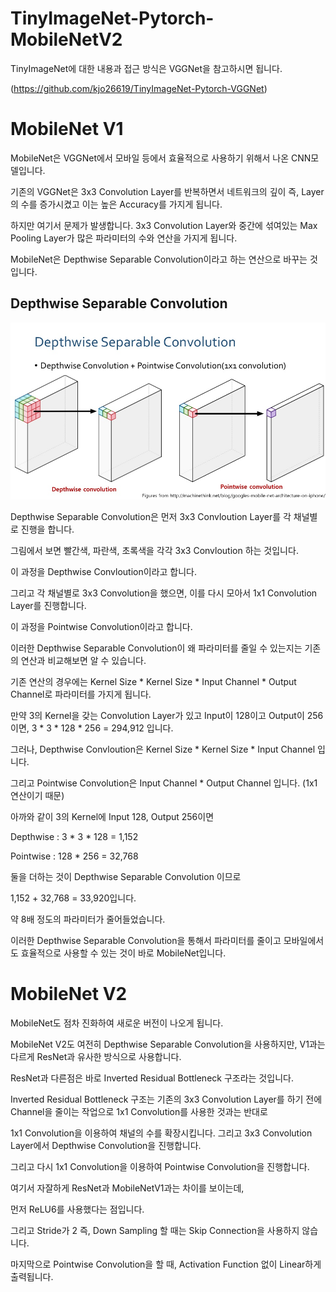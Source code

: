 # TinyImageNet-Pytorch-MobileNetV2

TinyImageNet에 대한 내용과 접근 방식은 VGGNet을 참고하시면 됩니다.

(https://github.com/kjo26619/TinyImageNet-Pytorch-VGGNet)

# MobileNet V1

MobileNet은 VGGNet에서 모바일 등에서 효율적으로 사용하기 위해서 나온 CNN모델입니다.

기존의 VGGNet은 3x3 Convolution Layer를 반복하면서 네트워크의 깊이 즉, Layer의 수를 증가시켰고 이는 높은 Accuracy를 가지게 됩니다.

하지만 여기서 문제가 발생합니다. 3x3 Convolution Layer와 중간에 섞여있는 Max Pooling Layer가 많은 파라미터의 수와 연산을 가지게 됩니다.

MobileNet은 Depthwise Separable Convolution이라고 하는 연산으로 바꾸는 것입니다.

## Depthwise Separable Convolution

![img1](https://github.com/kjo26619/TinyImageNet-Pytorch-MobileNetV2/blob/main/image/depthwise.png)

Depthwise Separable Convolution은 먼저 3x3 Convloution Layer를 각 채널별로 진행을 합니다.

그림에서 보면 빨간색, 파란색, 초록색을 각각 3x3 Convloution 하는 것입니다.

이 과정을 Depthwise Convloution이라고 합니다.

그리고 각 채널별로 3x3 Convolution을 했으면, 이를 다시 모아서 1x1 Convolution Layer를 진행합니다.

이 과정을 Pointwise Convolution이라고 합니다.

이러한 Depthwise Separable Convolution이 왜 파라미터를 줄일 수 있는지는 기존의 연산과 비교해보면 알 수 있습니다.

기존 연산의 경우에는 Kernel Size * Kernel Size * Input Channel * Output Channel로 파라미터를 가지게 됩니다.

만약 3의 Kernel을 갖는 Convolution Layer가 있고 Input이 128이고 Output이 256이면, 3 * 3 * 128 * 256 = 294,912 입니다.

그러나, Depthwise Convloution은 Kernel Size * Kernel Size * Input Channel 입니다. 

그리고 Pointwise Convolution은 Input Channel * Output Channel 입니다. (1x1 연산이기 때문)

아까와 같이 3의 Kernel에 Input 128, Output 256이면 

Depthwise : 3 * 3 * 128 = 1,152

Pointwise : 128 * 256 = 32,768

둘을 더하는 것이 Depthwise Separable Convolution 이므로

1,152 + 32,768 = 33,920입니다.

약 8배 정도의 파라미터가 줄어들었습니다.

이러한 Depthwise Separable Convolution을 통해서 파라미터를 줄이고 모바일에서도 효율적으로 사용할 수 있는 것이 바로 MobileNet입니다.

# MobileNet V2

MobileNet도 점차 진화하여 새로운 버전이 나오게 됩니다.

MobileNet V2도 여전히 Depthwise Separable Convolution을 사용하지만, V1과는 다르게 ResNet과 유사한 방식으로 사용합니다.

ResNet과 다른점은 바로 Inverted Residual Bottleneck 구조라는 것입니다.

Inverted Residual Bottleneck 구조는 기존의 3x3 Convolution Layer를 하기 전에 Channel을 줄이는 작업으로 1x1 Convolution를 사용한 것과는 반대로

1x1 Convolution을 이용하여 채널의 수를 확장시킵니다. 그리고 3x3 Convolution Layer에서 Depthwise Convolution을 진행합니다.

그리고 다시 1x1 Convolution을 이용하여 Pointwise Convolution을 진행합니다.

여기서 자잘하게 ResNet과 MobileNetV1과는 차이를 보이는데,

먼저 ReLU6를 사용했다는 점입니다.

그리고 Stride가 2 즉, Down Sampling 할 때는 Skip Connection을 사용하지 않습니다.

마지막으로 Pointwise Convolution을 할 때, Activation Function 없이 Linear하게 출력됩니다.

